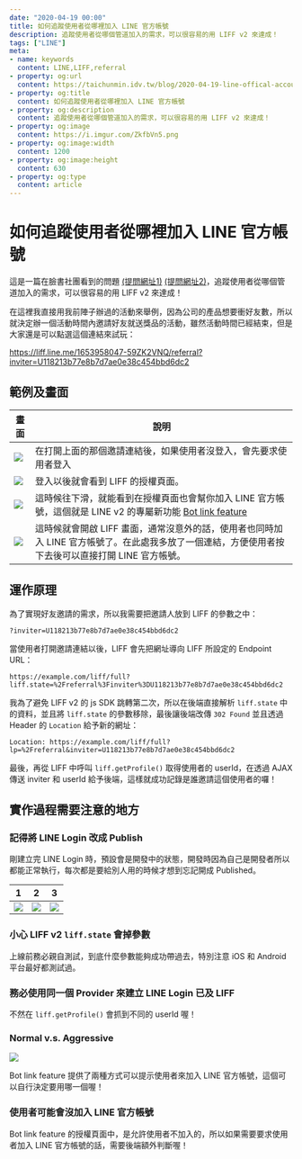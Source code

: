 ```yaml
---
date: "2020-04-19 00:00"
title: 如何追蹤使用者從哪裡加入 LINE 官方帳號
description: 追蹤使用者從哪個管道加入的需求，可以很容易的用 LIFF v2 來達成！
tags: ["LINE"]
meta:
- name: keywords
  content: LINE,LIFF,referral
- property: og:url
  content: https://taichunmin.idv.tw/blog/2020-04-19-line-offical-account-referral.html
- property: og:title
  content: 如何追蹤使用者從哪裡加入 LINE 官方帳號
- property: og:description
  content: 追蹤使用者從哪個管道加入的需求，可以很容易的用 LIFF v2 來達成！
- property: og:image
  content: https://i.imgur.com/ZkfbVn5.png
- property: og:image:width
  content: 1200
- property: og:image:height
  content: 630
- property: og:type
  content: article
---
```

# 如何追蹤使用者從哪裡加入 LINE 官方帳號

這是一篇在臉書社團看到的問題 [(提問網址1)](https://www.facebook.com/groups/chatbot.tw/permalink/1545595372285499/) [(提問網址2)](https://www.facebook.com/groups/linebot/permalink/2481273445536560/)，追蹤使用者從哪個管道加入的需求，可以很容易的用 LIFF v2 來達成！

在這裡我直接用我前陣子辦過的活動來舉例，因為公司的產品想要衝好友數，所以就決定辦一個活動時間內邀請好友就送獎品的活動，雖然活動時間已經結束，但是大家還是可以點選這個連結來試玩：

<https://liff.line.me/1653958047-59ZK2VNQ/referral?inviter=U118213b77e8b7d7ae0e38c454bbd6dc2>

## 範例及畫面

| 畫面 | 說明 |
| ---- | ---- |
| ![](https://i.imgur.com/WAV0gAB.png) | 在打開上面的那個邀請連結後，如果使用者沒登入，會先要求使用者登入 |
| ![](https://i.imgur.com/uQinqAK.png) | 登入以後就會看到 LIFF 的授權頁面。 |
| ![](https://i.imgur.com/G2etpab.png) | 這時候往下滑，就能看到在授權頁面也會幫你加入 LINE 官方帳號，這個就是 LINE v2 的專屬新功能 [Bot link feature](https://developers.line.biz/en/docs/line-login/link-a-bot/#displaying-the-option-to-add-your-line-official-account-as-a-friend) |
| ![](https://i.imgur.com/b01Fla8.png) | 這時候就會開啟 LIFF 畫面，通常沒意外的話，使用者也同時加入 LINE 官方帳號了。在此處我多放了一個連結，方便使用者按下去後可以直接打開 LINE 官方帳號。 |

## 運作原理

為了實現好友邀請的需求，所以我需要把邀請人放到 LIFF 的參數之中：

```
?inviter=U118213b77e8b7d7ae0e38c454bbd6dc2
```

當使用者打開邀請連結以後，LIFF 會先把網址導向 LIFF 所設定的 Endpoint URL：

```
https://example.com/liff/full?liff.state=%2Freferral%3Finviter%3DU118213b77e8b7d7ae0e38c454bbd6dc2
```

我為了避免 LIFF v2 的 js SDK 跳轉第二次，所以在後端直接解析 `liff.state` 中的資料，並且將 `liff.state` 的參數移除，最後讓後端改傳 `302 Found` 並且透過 Header 的 `Location` 給予新的網址：

```
Location: https://example.com/liff/full?lp=%2Freferral&inviter=U118213b77e8b7d7ae0e38c454bbd6dc2
```

最後，再從 LIFF 中呼叫 `liff.getProfile()` 取得使用者的 userId，在透過 AJAX 傳送 inviter 和 userId 給予後端，這樣就成功記錄是誰邀請這個使用者的囉！

## 實作過程需要注意的地方

### 記得將 LINE Login 改成 Publish

剛建立完 LINE Login 時，預設會是開發中的狀態，開發時因為自己是開發者所以都能正常執行，每次都是要給別人用的時候才想到忘記開成 Published。

| 1 | 2 | 3 |
| -------- | -------- | -------- |
| ![](https://i.imgur.com/nRWSRHL.jpg) | ![](https://i.imgur.com/mKgB0cd.jpg) | ![](https://i.imgur.com/4MM8drZ.jpg) |

### 小心 LIFF v2 `liff.state` 會掉參數

上線前務必親自測試，到底什麼參數能夠成功帶過去，特別注意 iOS 和 Android 平台最好都測試過。

### 務必使用同一個 Provider 來建立 LINE Login 已及 LIFF

不然在 `liff.getProfile()` 會抓到不同的 userId 喔！

### Normal v.s. Aggressive

![](https://i.imgur.com/cPEk26g.png)

Bot link feature 提供了兩種方式可以提示使用者來加入 LINE 官方帳號，這個可以自行決定要用哪一個喔！

### 使用者可能會沒加入 LINE 官方帳號

Bot link feature 的授權頁面中，是允許使用者不加入的，所以如果需要要求使用者加入 LINE 官方帳號的話，需要後端額外判斷喔！

